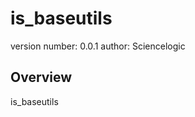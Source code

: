 is_baseutils
===============================

version number: 0.0.1
author: Sciencelogic

Overview
--------

is_baseutils
